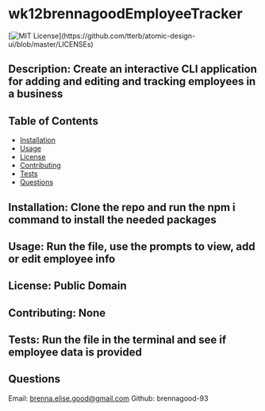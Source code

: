 # wk12brennagoodEmployeeTracker

  [![MIT License](https://img.shields.io/apm/l/atomic-design-ui.svg?)](https://github.com/tterb/atomic-design-ui/blob/master/LICENSEs)
  
  ## Description: Create an interactive CLI application for adding and editing and tracking employees in a business
  ## Table of Contents
  * [Installation](#Installation)
  * [Usage](#Usage)
  * [License](#License)
  * [Contributing](#Contributing)
  * [Tests](#Tests)
  * [Questions](#Questions)
  
  ## Installation: Clone the repo and run the npm i command to install the needed packages
  ## Usage: Run the file, use the prompts to view, add or edit employee info
  ## License: Public Domain
  ## Contributing: None
  ## Tests: Run the file in the terminal and see if employee data is provided
  ## Questions
  Email: brenna.elise.good@gmail.com
  Github: brennagood-93

